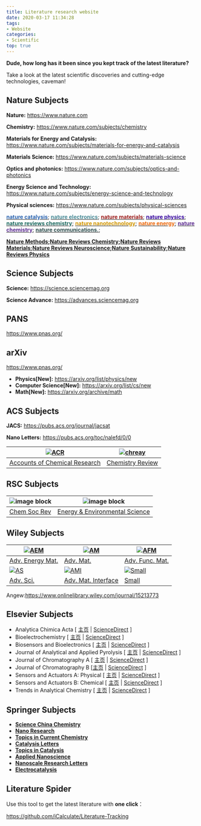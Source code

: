 ```yaml
---
title: Literature research website
date: 2020-03-17 11:34:28
tags: 
- Website
categories:
- Scientific
top: true
---
```


**Dude, how long has it been since you kept track of the latest literature?**

Take a look at the latest scientific discoveries and cutting-edge technologies, caveman!

<!--more-->

## Nature Subjects

**Nature:** https://www.nature.com

**Chemistry:** https://www.nature.com/subjects/chemistry

**Materials for Energy and Catalysis:** https://www.nature.com/subjects/materials-for-energy-and-catalysis

**Materials Science:** https://www.nature.com/subjects/materials-science

**Optics and photonics:** https://www.nature.com/subjects/optics-and-photonics

**Energy Science and Technology:** https://www.nature.com/subjects/energy-science-and-technology

**Physical sciences:** https://www.nature.com/subjects/physical-sciences

**[<font color=#2A63AF>nature catalysis</font>](https://www.nature.com/natcatal)**; **[<font color=#488A96>nature electronics</font>](https://www.nature.com/natelectron)**; **[<font color=#9A1A19>nature materials</font>](https://www.nature.com/nmat)**; **[<font color=#33009C>nature physics</font>](https://www.nature.com/nphys)**; **[<font color=#19675D>nature reviews chemistry</font>](https://www.nature.com/natrevchem)**; **[<font color=#D19500>nature nanotechnology</font>](https://www.nature.com/nnano)**; **[<font color=#EC6608>nature energy</font>](https://www.nature.com/nenergy)**; **[<font color=#5E2E92>nature chemistry</font>](https://www.nature.com/nchem)**; **[<font color=#2F4F4F>nature communications.</font>](https://www.nature.com/ncomms/)**;

**[Nature Methods](https://www.nature.com/nmeth/);[Nature Reviews Chemistry](https://www.nature.com/natrevchem/);[Nature Reviews Materials](https://www.nature.com/natrevmats/);[Nature Reviews Neuroscience](https://www.nature.com/nrn/);[Nature Sustainability](https://www.nature.com/natsustain/);[Nature Reviews Physics](https://www.nature.com/natrevphys/)**

## Science Subjects

**Science:** https://science.sciencemag.org

**Science Advance:** https://advances.sciencemag.org

## PANS

https://www.pnas.org/


## arXiv

https://www.pnas.org/

- **Physics[New]:** https://arxiv.org/list/physics/new
- **Computer Science[New]:** https://arxiv.org/list/cs/new
- **Math[New]:** https://arxiv.org/archive/math


## ACS Subjects

**JACS:** https://pubs.acs.org/journal/jacsat

**Nano Letters:** https://pubs.acs.org/toc/nalefd/0/0

| [![ACR](https://pubs.acs.org/action/showCoverImage?journalCode=achre4&showLarge=true)](https://pubs.acs.org/journal/achre4) | [![chreay](https://pubs.acs.org/action/showCoverImage?journalCode=chreay&showLarge=true)](https://pubs.acs.org/journal/chreay) |
| ------------------------------------------------------------ | ------------------------------------------------------------ |
| [Accounts of Chemical Research](https://pubs.acs.org/journal/achre4) | [Chemistry Review](https://pubs.acs.org/journal/chreay)      |

## RSC Subjects

| ![image block](https://epi-rsc.rsc-cdn.org/globalassets/05-journals-books-databases/our-journals/00-cover-images/chem-soc-rev-journal-cover.jpg) | ![image block](https://epi-rsc.rsc-cdn.org/globalassets/05-journals-books-databases/our-journals/00-cover-images/energy-and-environmental-science-journal-cover.jpg) |
| ------------------------------------------------------------ | ------------------------------------------------------------ |
| [Chem Soc Rev](https://www.rsc.org/journals-books-databases/about-journals/chem-soc-rev/) | [Energy & Environmental Science](https://pubs.rsc.org/en/journals/journalissues/ee#!recentarticles&adv) |



## Wiley Subjects

| [![AEM](https://www.onlinelibrary.wiley.com/cms/asset/8c335b0f-6146-48a7-9f18-50434e6d4819/aenm.v10.11.cover.gif)](https://onlinelibrary.wiley.com/journal/16146840) | [![AM](https://www.onlinelibrary.wiley.com/cms/asset/41266b12-2b38-4915-adc8-640970906cf8/adma.v32.11.cover.gif)](https://onlinelibrary.wiley.com/journal/15214095) | [![AFM](https://www.onlinelibrary.wiley.com/cms/asset/453578f7-04d1-4b10-a3e7-3d245eb43c4b/adfm.v30.12.cover.gif)](https://onlinelibrary.wiley.com/journal/16163028) |
| ------------------------------------------------------------ | ------------------------------------------------------------ | ------------------------------------------------------------ |
| [Adv. Energy Mat.](https://onlinelibrary.wiley.com/journal/16146840) | [Adv. Mat.](https://onlinelibrary.wiley.com/journal/15214095) | [Adv. Func. Mat.](https://onlinelibrary.wiley.com/journal/16163028) |
| [![AS](https://www.onlinelibrary.wiley.com/cms/asset/6a6bfaa4-2be1-4452-8f87-248c94efbb4b/advs.v7.5.cover.gif)](https://onlinelibrary.wiley.com/journal/21983844) | [![AMI](https://www.onlinelibrary.wiley.com/cms/asset/185dca35-f2a2-4893-9566-7421ce0972fe/admi.v7.5.cover.gif)](https://www.onlinelibrary.wiley.com/journal/21967350) | [![Small](https://www.onlinelibrary.wiley.com/cms/asset/6cc398c5-ce1a-4293-9e4d-e8e706236076/smll.v16.10.cover.gif)](https://www.onlinelibrary.wiley.com/journal/16136829) |
| [Adv. Sci.](https://onlinelibrary.wiley.com/journal/21983844) | [Adv. Mat. Interface](https://www.onlinelibrary.wiley.com/journal/21967350) | [Small](https://www.onlinelibrary.wiley.com/journal/16136829) |

Angew:https://www.onlinelibrary.wiley.com/journal/15213773



## Elsevier Subjects

- Analytica Chimica Acta [ [主页](http://www.journals.elsevier.com/analytica-chimica-acta/) | [ScienceDirect](http://www.sciencedirect.com/science/journal/00032670) ]
- Bioelectrochemistry [ [主页](http://www.journals.elsevier.com/bioelectrochemistry/) | [ScienceDirect](http://www.sciencedirect.com/science/journal/15675394) ]
- Biosensors and Bioelectronics [ [主页](http://www.journals.elsevier.com/biosensors-and-bioelectronics/) | [ScienceDirect](http://www.sciencedirect.com/science/journal/09565663) ]
- Journal of Analytical and Applied Pyrolysis [ [主页](http://www.journals.elsevier.com/journal-of-analytical-and-applied-pyrolysis/) | [ScienceDirect](http://www.sciencedirect.com/science/journal/01652370) ]
- Journal of Chromatography A [ [主页](http://www.journals.elsevier.com/journal-of-chromatography-a/) | [ScienceDirect](http://www.sciencedirect.com/science/journal/00219673) ]
- Journal of Chromatography B [[主页](http://www.journals.elsevier.com/journal-of-chromatography-b/) | [ScienceDirect](http://www.sciencedirect.com/science/journal/15700232) ]
- Sensors and Actuators A: Physical [ [主页](http://www.journals.elsevier.com/sensors-and-actuators-a-physical/) | [ScienceDirect](http://www.sciencedirect.com/science/journal/09244247) ]
- Sensors and Actuators B: Chemical [ [主页](http://www.journals.elsevier.com/sensors-and-actuators-b-chemical/) | [ScienceDirect](http://www.sciencedirect.com/science/journal/09254005) ]
- Trends in Analytical Chemistry [ [主页](http://www.journals.elsevier.com/trends-in-analytical-chemistry/) | [ScienceDirect](http://www.sciencedirect.com/science/journal/01659936) ]



## Springer Subjects

- [**Science China Chemistry**](https://www.springer.com/chemistry/journal/11426?utm_source=springer&utm_medium=referral&utm_content=null&utm_campaign=SRCN_3_VW_JSCChem_J_ScienceCNChem)
- **[Nano Research](https://www.springer.com/materials/nanotechnology/journal/12274?utm_source=springer&utm_medium=referral&utm_content=null&utm_campaign=SRCN_3_VW_JSCChem_J_NR)**
- **[Topics in Current Chemistry](https://www.springer.com/chemistry/journal/41061?utm_source=springer&utm_medium=referral&utm_content=null&utm_campaign=SRCN_3_VW_JSCChem_J_Topics)**
- **[Catalysis Letters](https://www.springer.com/chemistry/catalysis/journal/10562?utm_source=springer&utm_medium=referral&utm_content=null&utm_campaign=SRCN_3_VW_JSCChem_J_CatalysisLetter)**
- **[Topics in Catalysis](https://www.springer.com/chemistry/catalysis/journal/11244?utm_source=springer&utm_medium=referral&utm_content=null&utm_campaign=SRCN_3_VW_JSCChem_J_TopicsInCatalysis)**
- [**Applied Nanoscience**](https://www.springer.com/materials/nanotechnology/journal/13204?utm_source=springer&utm_medium=referral&utm_content=null&utm_campaign=SRCN_3_VW_JSCChem_J_AppliedNanoscience)
- [**Nanoscale Research Letters**](https://www.springer.com/materials/nanotechnology/journal/11671?utm_source=springer&utm_medium=referral&utm_content=null&utm_campaign=SRCN_3_VW_JSCChem_J_Nanoscale)
- **[Electrocatalysis](https://www.springer.com/journal/12678)**

## Literature Spider

Use this tool to get the latest literature with **one click**：

https://github.com/iCalculate/Literature-Tracking

